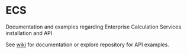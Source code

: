 ECS
===

Documentation and examples regarding Enterprise Calculation Services installation and API

See [wiki](https://github.com/digitalstory/ECS/wiki) for documentation or explore repository for API examples.

